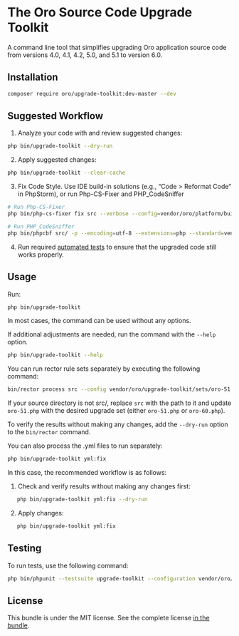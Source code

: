 # The Oro Source Code Upgrade Toolkit

A command line tool that simplifies upgrading Oro application source code from versions 4.0, 4.1, 4.2, 5.0, and 5.1 to version 6.0.

Installation
------------

```bash
composer require oro/upgrade-toolkit:dev-master --dev
```

Suggested Workflow
------------------

1. Analyze your code with and review suggested changes:

```bash
php bin/upgrade-toolkit --dry-run
```

2. Apply suggested changes:

```bash
php bin/upgrade-toolkit --clear-cache
```

3. Fix Code Style. Use IDE build-in solutions (e.g., “Code > Reformat Code” in PhpStorm), or run Php-CS-Fixer and PHP_CodeSniffer
   
```bash
# Run Php-CS-Fixer 
php bin/php-cs-fixer fix src --verbose --config=vendor/oro/platform/build/.php-cs-fixer.php

# Run PHP_CodeSniffer
php bin/phpcbf src/ -p --encoding=utf-8 --extensions=php --standard=vendor/oro/platform/build/Oro/phpcs.xml
```

4. Run required [automated  tests](https://doc.oroinc.com/backend/automated-tests/) to ensure that the upgraded code still works properly.


Usage
-----

Run:
```bash
php bin/upgrade-toolkit
```
In most cases, the command can be used without any options.

If additional adjustments are needed, run the command with the `--help` option.

```bash
php bin/upgrade-toolkit --help
```

You can run rector rule sets separately by executing the following command:

```bash
bin/rector process src --config vendor/oro/upgrade-toolkit/sets/oro-51.php
```

If your source directory is not src/, replace `src` with the path to it and update `oro-51.php` with the desired upgrade set (either `oro-51.php` or `oro-60.php`).

To verify the results without making any changes, add the `--dry-run` option to the `bin/rector` command.

You can also process the .yml files to run separately:
```bash
php bin/upgrade-toolkit yml:fix
```
In this case, the recommended workflow is as follows:

1. Check and verify results without making any changes first:
```bash
   php bin/upgrade-toolkit yml:fix --dry-run
```

2. Apply changes:
```bash
   php bin/upgrade-toolkit yml:fix
```

Testing
-------

To run tests, use the following command:

```bash
php bin/phpunit --testsuite upgrade-toolkit --configuration vendor/oro/upgrade-toolkit/phpunit.xml.dist
```

License
-------

This bundle is under the MIT license. See the complete license [in the bundle](LICENSE).
